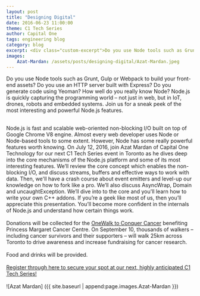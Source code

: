 ```yaml
---
layout: post
title: "Designing Digital"
date: 2016-06-23 11:00:00
theme: C1 Tech Series
author: Capital One 
tags: engineering blog
category: blog
excerpt: <div class="custom-excerpt">Do you use Node tools such as Grunt, Gulp or Webpack to build your front-end assets? Do you use an HTTP server built with Express? Do you generate code using Yeoman? How well do you really know Node? Node.js is quickly capturing the programming world – not just in web, but in IoT, drones, robots and embedded systems. Join us for a sneak peek of the most interesting and powerful Node.js features. <br></br> <a href="http://bit.ly/28O3ekD">Register through here to secure your spot at our next, highly anticipated C1 Tech Series!</a> <br></br> <img src="/assets/posts/designing-digital/Azat-Mardan.jpeg"></div>
images:
    Azat-Mardan: /assets/posts/designing-digital/Azat-Mardan.jpeg
---
```

Do you use Node tools such as Grunt, Gulp or Webpack to build your front-end assets? Do you use an HTTP server built with Express? Do you generate code using Yeoman? How well do you really know Node? 
Node.js is quickly capturing the programming world – not just in web, but in IoT, drones, robots and embedded systems. Join us for a sneak peek of the most interesting and powerful Node.js features.
<br/><br/>

<!--more-->

Node.js is fast and scalable web-oriented non-blocking I/O built on top of Google Chrome V8 engine. Almost every web developer uses Node or Node-based tools to some extent. However, Node has some really powerful features worth knowing. On July 12, 2016, join Azat Mardan of Capital One Technology for our next C1 Tech Series event in Toronto as he dives deep into the core mechanisms of the Node.js platform and some of its most interesting features. We’ll review the core concept which enables the non-blocking I/O, and discuss streams, buffers and effective ways to work with data. Then, we'll have a crash course about event emitters and level-up our knowledge on how to fork like a pro. We’ll also discuss AsyncWrap, Domain and uncaughtException. We’ll dive into to the core and you'll learn how to write your own C++ addons. If you’re a geek like most of us, then you’ll appreciate this presentation. You’ll become more confident in the internals of Node.js and understand how certain things work.
<br/><br/> 
Donations will be collected for the [OneWalk to Conquer Cancer](http://to16.onewalk.ca/site/PageServer?pagename=to16_homepage) benefiting Princess Margaret Cancer Centre. On September 10, thousands of walkers – including cancer survivors and their supporters – will walk 25km across Toronto to drive awareness and increase fundraising for cancer research. 
<br/><br/> 
Food and drinks will be provided.
<br/><br/> 
[Register through here to secure your spot at our next, highly anticipated C1 Tech Series!](http://bit.ly/28O3ekD)
<br/><br/>
![Azat Mardan] ({{ site.baseurl | append:page.images.Azat-Mardan }})
